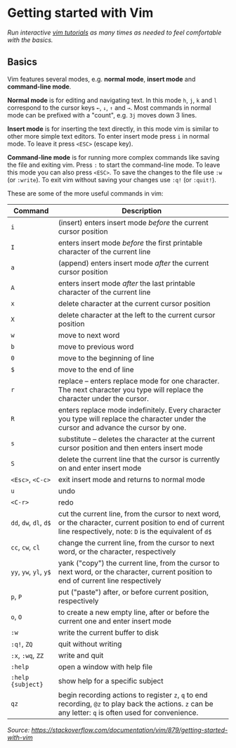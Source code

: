 # Getting started with Vim
_Run interactive [vim tutorials][1] as many times as needed to feel comfortable with the basics._

## Basics
Vim features several modes, e.g. **normal mode**, **insert mode** and **command-line mode**.

**Normal mode** is for editing and navigating text. In this mode `h`, `j`, `k` and `l` correspond to the cursor keys `←`, `↓`, `↑` and `→`. Most commands in normal mode can be prefixed with a "count", e.g. `3j` moves down 3 lines.

**Insert mode** is for inserting the text directly, in this mode vim is similar to other more simple text editors. To enter insert mode press `i` in normal mode. To leave it press `<ESC>` (escape key).

**Command-line mode** is for running more complex commands like saving the file and exiting vim. Press `:` to start the command-line mode. To leave this mode you can also press `<ESC>`. To save the changes to the file use `:w` (or `:write`). To exit vim without saving your changes use `:q!` (or `:quit!`).


These are some of the more useful commands in vim: 

Command | Description
---|---
`i` | (insert) enters insert mode *before* the current cursor position
`I` | enters insert mode *before* the first printable character of the current line
`a` | (append) enters insert mode *after* the current cursor position
`A` | enters insert mode *after* the last printable character of the current line
`x` | delete character at the current cursor position
`X` | delete character at the left to the current cursor position
`w` | move to next word 
`b` | move to previous word
`0` | move to the beginning of line 
`$` | move to the end of line
`r` | replace – enters replace mode for one character. The next character you type will replace the character under the cursor.
`R` | enters replace mode indefinitely. Every character you type will replace the character under the cursor and advance the cursor by one.
`s` | substitute – deletes the character at the current cursor position and then enters insert mode
`S` | delete the current line that the cursor is currently on and enter insert mode
`<Esc>`, `<C-c>` | exit insert mode and returns to normal mode
`u` | undo
`<C-r>` | redo
`dd`, `dw`, `dl`, `d$` | cut the current line, from the cursor to next word, or the character, current position to end of current line respectively, note: `D` is the equivalent of `d$`
`cc`, `cw`, `cl` | change the current line, from the cursor to next word, or the character, respectively
`yy`, `yw`, `yl`, `y$` | yank ("copy") the current line, from the cursor to next word, or the character, current position to end of current line respectively
`p`, `P` | put ("paste") after, or before current position, respectively
`o`, `O` | to create a new empty line, after or before the current one and enter insert mode
`:w` | write the current buffer to disk
`:q!`, `ZQ` | quit without writing
`:x`, `:wq`, `ZZ` | write and quit
`:help` | open a window with help file
`:help {subject}` | show help for a specific subject
`qz` | begin recording actions to register `z`, `q` to end recording, `@z` to play back the actions. `z` can be any letter: `q` is often used for convenience.


  [1]: http://stackoverflow.com/documentation/vim/879/introduction-to-vim/5715/built-in-vim-tutorial-vimtutor#t=201610260327193388628
  
_Source: <https://stackoverflow.com/documentation/vim/879/getting-started-with-vim>_
